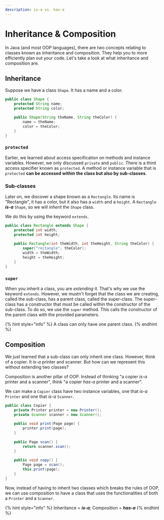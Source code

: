 ```yaml
---
description: is-a vs. has-a
---
```


# Inheritance & Composition

In Java \(and most OOP languages\), there are two concepts relating to classes known as inheritance and composition. They help you to more efficiently plan out your code. Let's take a look at what inheritance and composition are.

## Inheritance

Suppose we have a class `Shape`. It has a name and a color.

```java
public class Shape {
    protected String name;
    protected String color;

    public Shape(String theName, String theColor) {
        name = theName;
        color = theColor;
    }
}
```

### `protected`

Earlier, we learned about access specification on methods and instance variables. However, we only discussed `private` and `public`. There is a third access specifier known as `protected`. A method or instance variable that is `protected` **can be accessed within the class but also by sub-classes**.

### Sub-classes

Later on, we discover a shape known as a `Rectangle`. Its name is "Rectangle", it has a color, but it also has a `width` and a `height`. A `Rectangle` _**is-a**_ `Shape`, so we will _inherit_ the `Shape` class.

We do this by using the keyword `extends`.

```java
public class Rectangle extends Shape {
    protected int width;
    protected int height;
    
    public Rectangle(int theWidth, int theHeight, String theColor) {
        super("rectangle", theColor);
        width = theWidth;
        height = theHeight;
    }
}
```

### `super`

When you inherit a class, you are _extending_ it. That's why we use the keyword `extends`. However, we mustn't forget that the class we are creating, called the sub-class, has a parent class, called the super-class. The super-class has a constructor that must be called within the constructor of the sub-class. To do so, we use the `super` method. This calls the constructor of the parent class with the provided parameters.

{% hint style="info" %}
A class can only have one parent class.
{% endhint %}

## Composition

We just learned that a sub-class can only inherit one class. However, think of a copier. It _is-a_ printer and scanner. But how can we represent this without extending two classes?

Composition is another pillar of OOP. Instead of thinking "a copier _is-a_ printer and a scanner", think "a copier _has-a_ printer and a scanner".

We can make a `Copier` class have two instance variables, one that _is-a_ `Printer` and one that _is-a_ `Scanner`.

```java
public class Copier {
    private Printer printer = new Printer();
    private Scanner scanner = new Scanner();
    
    public void print(Page page) {
        printer.print(page);
    }
        
    public Page scan() {
        return scanner.scan();
    }
    
    public void copy() {
        Page page = scan();
        this.print(page);
    }
}
```

Now, instead of having to inherit two classes which breaks the rules of OOP, we can use composition to have a class that uses the functionalities of both a `Printer` and a `Scanner`.

{% hint style="info" %}
Inheritance = _**is-a**_; Composition = _**has-a**_
{% endhint %}

